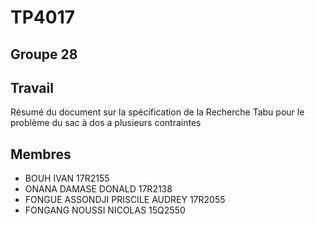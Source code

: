 # TP4017

## Groupe 28

## Travail

Résumé du document sur la spécification de la Recherche Tabu pour le problème du sac à dos a plusieurs contraintes

## Membres

- BOUH IVAN 17R2155
- ONANA DAMASE DONALD 17R2138
- FONGUE ASSONDJI PRISCILE AUDREY 17R2055
- FONGANG NOUSSI NICOLAS 15Q2550
